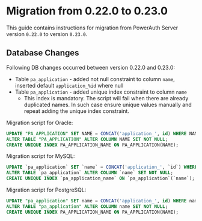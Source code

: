 # Migration from 0.22.0 to 0.23.0

This guide contains instructions for migration from PowerAuth Server version `0.22.0` to version `0.23.0`.

## Database Changes

Following DB changes occurred between version 0.22.0 and 0.23.0:
- Table `pa_application` - added not null constraint to column `name`, inserted default `application_%id` where null
- Table `pa_application` - added unique index constraint to column `name`
  - This index is mandatory. The script will fail when there are already duplicated names. In such case ensure unique
  values manually and repeat adding the unique index constraint.

Migration script for Oracle:
```sql
UPDATE "PA_APPLICATION" SET NAME = CONCAT('application_', id) WHERE NAME IS NULL;
ALTER TABLE "PA_APPLICATION" ALTER COLUMN NAME SET NOT NULL;
CREATE UNIQUE INDEX PA_APPLICATION_NAME ON PA_APPLICATION(NAME);
```

Migration script for MySQL:
```sql
UPDATE `pa_application` SET `name` = CONCAT('application_', `id`) WHERE `name` IS NULL;
ALTER TABLE `pa_application` ALTER COLUMN `name` SET NOT NULL;
CREATE UNIQUE INDEX `pa_application_name` ON `pa_application`(`name`);
```

Migration script for PostgreSQL:
```sql
UPDATE "pa_application" SET name = CONCAT('application_', id) WHERE name IS NULL;
ALTER TABLE "pa_application" ALTER COLUMN name SET NOT NULL;
CREATE UNIQUE INDEX PA_APPLICATION_NAME ON PA_APPLICATION(NAME);
```
